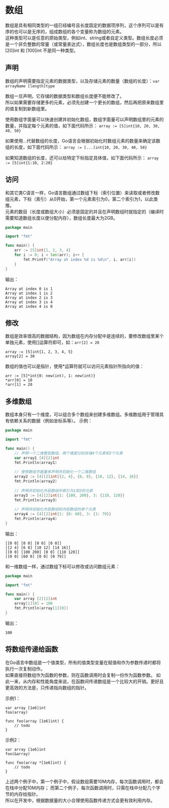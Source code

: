 # 数组

数组是具有相同类型的一组已经编号且长度固定的数据项序列，这个序列可以是有序的也可以是无序的，组成数组的各个变量称为数组的元素。  
这种类型可以是任意的原始类型，例如int、string或者自定义类型。数组长度必须是一个非负整数的常量（或常量表达式），数组长度也是数组类型的一部分，所以 [20]int 和 [100]int 不是同一种类型。


## 声明

数组的声明需要指定元素的数据类型，以及存储元素的数量（数组的长度）：`var arrayName [length]type`

数组一旦声明，它存储的数据类型和数组长度便不能修改了。  
所以如果需要存储更多的元素，必须先创建一个更长的数组，然后再把原来数组里的值复制到新数组里。

使用数组字面量可以快速创建并初始化数组，数组字面量可以声明数组里的元素的数量，并指定每个元素的值，如下面代码所示：
`array := [5]int{10, 20, 30, 40, 50}`

如果使用...代替数组的长度，Go语言会根据初始化时数组元素的数量来确定该数组的长度，如下面代码所示：
`array := [...]int{10, 20, 30, 40, 50}`

如果知道数组的长度，还可以给特定下标指定具体值，如下面代码所示：
`array := [5]int{1:10, 2:20}`


## 访问

和其它类C语言一样，Go语言数组通过数组下标（索引位置）来读取或者修改数组元素，下标（索引）从0开始，第一个元素索引为0，第二个索引为1，以此类推。  
元素的数目（长度或数组大小）必须是固定的并且在声明数组时就指定的（编译时需要知道数组长度以便分配内存），数组长度最大为2GB。

```go
package main

import "fmt"

func main() {
    arr := [5]int{1, 2, 3, 4}
    for i := 0; i < len(arr); i++ {
        fmt.Printf("Array at index %d is %d\n", i, arr[i])
    }
}
```
输出：
```text
Array at index 0 is 1
Array at index 1 is 2
Array at index 2 is 3
Array at index 3 is 4
Array at index 4 is 0
```



## 修改

数组是效率很高的数据结构，因为数组在内存分配中是连续的，要修改数组里某个单独元素，使用[]运算符即可，如：`arr[2] = 20`
```
array := [5]int{1, 2, 3, 4, 5}
array[2] = 30
```

数组的值也可以是指针，使用\*运算符就可以访问元素指针所指向的值：
```
arr := [5]*int{0: new(int), 1: new(int)}
*arr[0] = 10
*arr[1] = 20
```


## 多维数组

数组本身只有一个维度，可以组合多个数组来创建多维数组。多维数组用于管理具有依赖关系的数据（例如坐标系等）。
示例：
```go
package main

import "fmt"

func main() {
    // 声明一个二维整型数组，两个维度分别存储4个元素和2个元素
    var array1 [4][2]int
    fmt.Println(array1)
    
    // 使用数组字面量来声明并初始化一个二维数组
    array2 := [4][2]int{{2, 4}, {6, 8}, {10, 12}, {14, 16}}
    fmt.Println(array2)
    
    // 声明并初始化外层数组中索引为1和3的元素
    array3 := [4][2]int{1: {100, 200}, 3: {110, 120}}
    fmt.Println(array3)
    
    // 声明并初始化外层数组和内层数组的单个元素
    array4 := [4][2]int{1: {0: 60}, 3: {1: 79}}
    fmt.Println(array4)
}
```
输出：
```text
[[0 0] [0 0] [0 0] [0 0]]
[[2 4] [6 8] [10 12] [14 16]]
[[0 0] [100 200] [0 0] [110 120]]
[[0 0] [60 0] [0 0] [0 79]]
```

和一维数组一样，通过数组下标可以修改或访问数组元素：
```go
package main

import "fmt"

func main() {
    var array [2][2]int
    array[1][0] = 100
    fmt.Println(array[1][0])
}
```
输出：
```text
100
```


## 将数组传递给函数

在Go语言中数组是一个值类型，所有的值类型变量在赋值和作为参数传递时都将执行一次复制动作。  
如果直接将数组作为函数的参数，则在函数调用时会复制一份作为函数参数。
如此一来，从内存和性能角度来说，在函数间传递数组是一个比较大的开销。更好且更高效的方法是，只传递指向数组的指针。

示例1：
```
var array [1e6]int
foo(array)
 
func foo(array [1e6]int) {
    // todo
}
```

示例2：
```
var array [1e6]int
foo(&array)

func foo(array *[1e6]int) {
    // todo
}
```

上述两个例子中，第一个例子中，假设数组需要10M内存，每次函数调用时，都会在栈中分配10M内存；
而第二个例子，每次函数调用时，只需在栈中分配几个字节的内存给指针。  
所以在开发中，根据数据量的大小合理使用函数传递方式会更有效利用内存。
